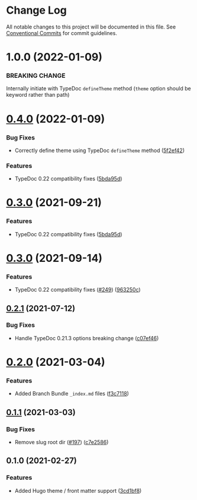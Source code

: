 # Change Log

All notable changes to this project will be documented in this file.
See [Conventional Commits](https://conventionalcommits.org) for commit guidelines.


# 1.0.0 (2022-01-09)

### BREAKING CHANGE

Internally initiate with TypeDoc `defineTheme` method (`theme` option should be keyword rather than path)


# [0.4.0](https://github.com/tgreyuk/typedoc-plugin-markdown/compare/typedoc-hugo-theme@0.3.0...typedoc-hugo-theme@0.4.0) (2022-01-09)


### Bug Fixes

* Correctly define theme using TypeDoc `defineTheme` method ([5f2ef42](https://github.com/tgreyuk/typedoc-plugin-markdown/commit/5f2ef422aa1bcce0698e4b923682dbb106730f45))


### Features

* TypeDoc 0.22 compatibility fixes ([5bda95d](https://github.com/tgreyuk/typedoc-plugin-markdown/commit/5bda95d95aa42ec66ec893eef51507794ad52b3d))





# [0.3.0](https://github.com/tgreyuk/typedoc-plugin-markdown/compare/typedoc-hugo-theme@0.3.0...typedoc-hugo-theme@0.3.0) (2021-09-21)


### Features

* TypeDoc 0.22 compatibility fixes ([5bda95d](https://github.com/tgreyuk/typedoc-plugin-markdown/commit/5bda95d95aa42ec66ec893eef51507794ad52b3d))





# [0.3.0](https://github.com/tgreyuk/typedoc-plugin-markdown/compare/typedoc-hugo-theme@0.2.1...typedoc-hugo-theme@0.3.0) (2021-09-14)


### Features

* TypeDoc 0.22 compatibility fixes ([#249](https://github.com/tgreyuk/typedoc-plugin-markdown/issues/249)) ([963250c](https://github.com/tgreyuk/typedoc-plugin-markdown/commit/963250cbe0b12bc3f413b5138d6d4e33ad2a6353))





## [0.2.1](https://github.com/tgreyuk/typedoc-plugin-markdown/compare/typedoc-hugo-theme@0.2.0...typedoc-hugo-theme@0.2.1) (2021-07-12)


### Bug Fixes

* Handle TypeDoc 0.21.3 options breaking change ([c07ef46](https://github.com/tgreyuk/typedoc-plugin-markdown/commit/c07ef4660bd126a3b97356f862a8e1019d97c5a8))





# [0.2.0](https://github.com/tgreyuk/typedoc-plugin-markdown/compare/typedoc-hugo-theme@0.1.1...typedoc-hugo-theme@0.2.0) (2021-03-04)


### Features

* Added Branch Bundle `_index.md` files ([f3c7118](https://github.com/tgreyuk/typedoc-plugin-markdown/commit/f3c7118af9b53f63ea40ac5937ec57e08b9f6ec8))





## [0.1.1](https://github.com/tgreyuk/typedoc-plugin-markdown/compare/typedoc-hugo-theme@0.1.0...typedoc-hugo-theme@0.1.1) (2021-03-03)


### Bug Fixes

* Remove slug root dir ([#197](https://github.com/tgreyuk/typedoc-plugin-markdown/issues/197)) ([c7e2586](https://github.com/tgreyuk/typedoc-plugin-markdown/commit/c7e25862c6ac0e34547b0e7636cb66acb51e5791))





## 0.1.0 (2021-02-27)


### Features

* Added Hugo theme / front matter support ([3cd1bf8](https://github.com/tgreyuk/typedoc-plugin-markdown/commit/3cd1bf894533966f75ccd56c1b7cd2078e7084c0))
